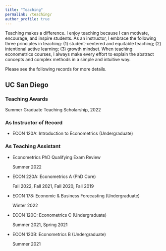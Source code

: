 ```yaml
---
title: "Teaching"
permalink: /teaching/
author_profile: true
---
```


Teaching makes a difference. I enjoy teaching because I can motivate, encourage, and inspire students. As an instructor, I embrace the following three principles in teaching: (1) student-centered and equitable teaching; (2) intentional active learning; (3) growth mindset. When teaching econometrics courses, I always make every effort to explain the abstract concepts and complex methods in a simple and intuitive way. 

Please see the following records for more details.

## UC San Diego

### Teaching Awards

  Summer Graduate Teaching Scholarship, 2022

### As Instructor of Record

- ECON 120A: Introduction to Econometrics (Undergraduate)

### As Teaching Assistant

- Econometrics PhD Qualifying Exam Review

  Summer 2022

- ECON 220A: Econometrics A (PhD Core)

  Fall 2022, Fall 2021, Fall 2020, Fall 2019

- ECON 178: Economic & Business Forecasting (Undergraduate)

  Winter 2022

- ECON 120C: Econometrics C (Undergraduate)

  Summer 2021, Spring 2021

- ECON 120B: Econometrics B (Undergraduate)

  Summer 2021



    

